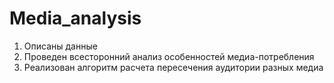 # Media_analysis

1. Описаны данные
2. Проведен всесторонний анализ особенностей медиа-потребления
3. Реализован алгоритм расчета пересечения аудитории разных медиа
